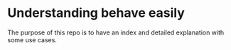 # Understanding behave easily

The purpose of this repo is to have an index and detailed explanation with some use cases.
